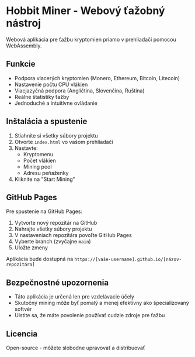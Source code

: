 # Hobbit Miner - Webový ťažobný nástroj

Webová aplikácia pre ťažbu kryptomien priamo v prehliadači pomocou WebAssembly.

## Funkcie

- Podpora viacerých kryptomien (Monero, Ethereum, Bitcoin, Litecoin)
- Nastavenie počtu CPU vlákien
- Viacjazyčná podpora (Angličtina, Slovenčina, Ruština)
- Reálne štatistiky ťažby
- Jednoduché a intuitívne ovládanie

## Inštalácia a spustenie

1. Stiahnite si všetky súbory projektu
2. Otvorte `index.html` vo vašom prehliadači
3. Nastavte:
   - Kryptomenu
   - Počet vlákien
   - Mining pool
   - Adresu peňaženky
4. Kliknite na "Start Mining"

## GitHub Pages

Pre spustenie na GitHub Pages:

1. Vytvorte nový repozitár na GitHub
2. Nahrajte všetky súbory projektu
3. V nastaveniach repozitára povoľte GitHub Pages
4. Vyberte branch (zvyčajne `main`)
5. Uložte zmeny

Aplikácia bude dostupná na `https://[vaše-username].github.io/[názov-repozitára]`

## Bezpečnostné upozornenia

- Táto aplikácia je určená len pre vzdelávacie účely
- Skutočný mining môže byť pomalý a menej efektívny ako špecializovaný softvér
- Uistite sa, že máte povolenie používať cudzie zdroje pre ťažbu

## Licencia

Open-source - môžete slobodne upravovať a distribuovať